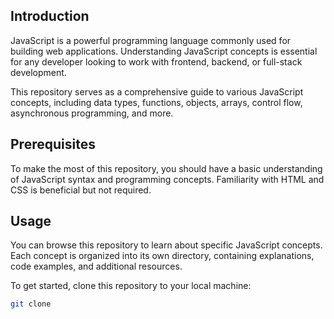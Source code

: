 ## Introduction

JavaScript is a powerful programming language commonly used for building web applications. Understanding JavaScript concepts is essential for any developer looking to work with frontend, backend, or full-stack development.

This repository serves as a comprehensive guide to various JavaScript concepts, including data types, functions, objects, arrays, control flow, asynchronous programming, and more.

## Prerequisites

To make the most of this repository, you should have a basic understanding of JavaScript syntax and programming concepts. Familiarity with HTML and CSS is beneficial but not required.

## Usage

You can browse this repository to learn about specific JavaScript concepts. Each concept is organized into its own directory, containing explanations, code examples, and additional resources.

To get started, clone this repository to your local machine:

```bash
git clone
